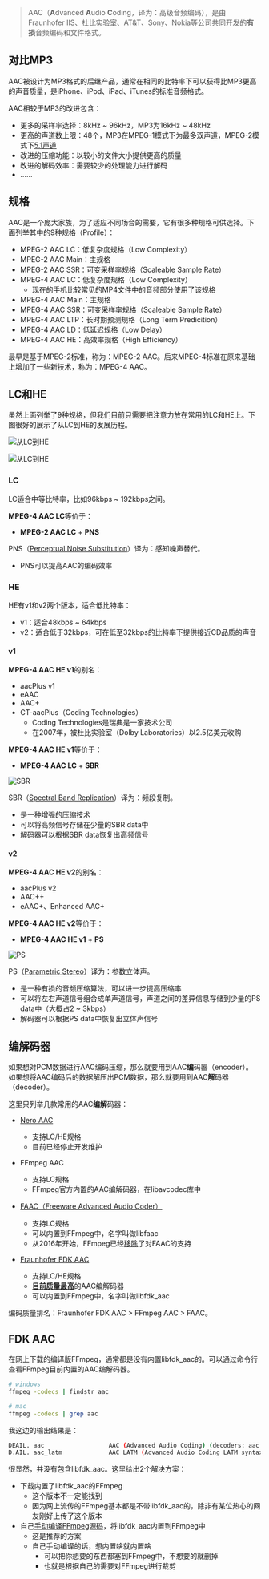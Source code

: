 > AAC（**A**dvanced **A**udio **C**oding，译为：高级音频编码），是由Fraunhofer IIS、杜比实验室、AT&T、Sony、Nokia等公司共同开发的**有损**音频编码和文件格式。

## 对比MP3

AAC被设计为MP3格式的后继产品，通常在相同的比特率下可以获得比MP3更高的声音质量，是iPhone、iPod、iPad、iTunes的标准音频格式。

AAC相较于MP3的改进包含：

- 更多的采样率选择：8kHz ~ 96kHz，MP3为16kHz ~ 48kHz
- 更高的声道数上限：48个，MP3在MPEG-1模式下为最多双声道，MPEG-2模式下[5.1声道](https://en.wikipedia.org/wiki/5.1_surround_sound)
- 改进的压缩功能：以较小的文件大小提供更高的质量
- 改进的解码效率：需要较少的处理能力进行解码
- ......

## 规格

AAC是一个庞大家族，为了适应不同场合的需要，它有很多种规格可供选择。下面列举其中的9种规格（Profile）：

- MPEG-2 AAC LC：低复杂度规格（Low Complexity）
- MPEG-2 AAC Main：主规格
- MPEG-2 AAC SSR：可变采样率规格（Scaleable Sample Rate）
- MPEG-4 AAC LC：低复杂度规格（Low Complexity）
   - 现在的手机比较常见的MP4文件中的音频部分使用了该规格
- MPEG-4 AAC Main：主规格
- MPEG-4 AAC SSR：可变采样率规格（Scaleable Sample Rate）
- MPEG-4 AAC LTP：长时期预测规格（Long Term Predicition）
- MPEG-4 AAC LD：低延迟规格（Low Delay）
- MPEG-4 AAC HE：高效率规格（High Efficiency）

最早是基于MPEG-2标准，称为：MPEG-2 AAC。后来MPEG-4标准在原来基础上增加了一些新技术，称为：MPEG-4 AAC。

## LC和HE

虽然上面列举了9种规格，但我们目前只需要把注意力放在常用的LC和HE上。下图很好的展示了从LC到HE的发展历程。

![从LC到HE](https://img2020.cnblogs.com/blog/497279/202104/497279-20210408163956985-629555896.png)

![从LC到HE](https://img2020.cnblogs.com/blog/497279/202104/497279-20210408164225812-2026598970.png)

### LC

LC适合中等比特率，比如96kbps ~ 192kbps之间。

**MPEG-4 AAC LC**等价于：

- **MPEG-2 AAC LC** + **PNS**

PNS（[Perceptual Noise Substitution](https://wiki.hydrogenaud.io/index.php?title=Perceptual_Noise_Substitution)）译为：感知噪声替代。
- PNS可以提高AAC的编码效率

### HE

HE有v1和v2两个版本，适合低比特率：
- v1：适合48kbps ~ 64kbps
- v2：适合低于32kbps，可在低至32kbps的比特率下提供接近CD品质的声音

#### v1

**MPEG-4 AAC HE v1**的别名：

- aacPlus v1
- eAAC
- AAC+
- CT-aacPlus（Coding Technologies）
    - Coding Technologies是瑞典是一家技术公司
    - 在2007年，被杜比实验室（Dolby Laboratories）以2.5亿美元收购

**MPEG-4 AAC HE v1**等价于：

- **MPEG-4 AAC LC** + **SBR**

![SBR](https://img2020.cnblogs.com/blog/497279/202104/497279-20210408172638109-1831642019.jpg)

SBR（[Spectral Band Replication](https://en.wikipedia.org/wiki/Spectral_band_replication)）译为：频段复制。

- 是一种增强的压缩技术
- 可以将高频信号存储在少量的SBR data中
- 解码器可以根据SBR data恢复出高频信号

#### v2

**MPEG-4 AAC HE v2**的别名：

- aacPlus v2
- AAC++
- eAAC+、Enhanced AAC+

**MPEG-4 AAC HE v2**等价于：

- **MPEG-4 AAC HE v1** + **PS**

![PS](https://img2020.cnblogs.com/blog/497279/202104/497279-20210408172640837-1465111111.jpg)

PS（[Parametric Stereo](https://en.wikipedia.org/wiki/Parametric_Stereo)）译为：参数立体声。

- 是一种有损的音频压缩算法，可以进一步提高压缩率
- 可以将左右声道信号组合成单声道信号，声道之间的差异信息存储到少量的PS data中（大概占2 ~ 3kbps）
- 解码器可以根据PS data中恢复出立体声信号

## 编解码器

如果想对PCM数据进行AAC编码压缩，那么就要用到AAC**编**码器（encoder）。
如果想将AAC编码后的数据解压出PCM数据，那么就要用到AAC**解**码器（decoder）。

这里只列举几款常用的AAC**编解**码器：

- [Nero AAC](https://en.wikipedia.org/wiki/Nero_AAC_Codec)
  - 支持LC/HE规格
  - 目前已经停止开发维护

- FFmpeg AAC
  - 支持LC规格
  - FFmpeg官方内置的AAC编解码器，在libavcodec库中

- [FAAC（Freeware Advanced Audio Coder）](https://en.wikipedia.org/wiki/FAAC)
  - 支持LC规格
  - 可以内置到FFmpeg中，名字叫做libfaac
  - 从2016年开始，FFmpeg已经[移除](https://ffmpeg.org/pipermail/ffmpeg-devel/2016-August/197790.html)了对FAAC的支持
  
- [Fraunhofer FDK AAC](https://en.wikipedia.org/wiki/Fraunhofer_FDK_AAC)
  - 支持LC/HE规格
  - [**目前质量最高**](https://trac.ffmpeg.org/wiki/Encode/AAC)的AAC编解码器
  - 可以内置到FFmpeg中，名字叫做libfdk_aac

编码质量排名：Fraunhofer FDK AAC > FFmpeg AAC > FAAC。

## FDK AAC

在网上下载的编译版FFmpeg，通常都是没有内置libfdk_aac的。可以通过命令行查看FFmpeg目前内置的AAC编解码器。

```sh
# windows
ffmpeg -codecs | findstr aac

# mac
ffmpeg -codecs | grep aac
```

我这边的输出结果是：

```sh
DEAIL. aac                  AAC (Advanced Audio Coding) (decoders: aac aac_fixed )
D.AIL. aac_latm             AAC LATM (Advanced Audio Coding LATM syntax)
```

很显然，并没有包含libfdk_aac。这里给出2个解决方案：

- 下载内置了libfdk_aac的FFmpeg
  - 这个版本不一定能找到
  - 因为网上流传的FFmpeg基本都是不带libfdk_aac的，除非有某位热心的网友刚好上传了这个版本
- 自己[手动编译FFmpeg源码](https://trac.ffmpeg.org/wiki/CompilationGuide)，将libfdk_aac内置到FFmpeg中
  - 这是推荐的方案
  - 自己手动编译的话，想内置啥就内置啥
    - 可以把你想要的东西都塞到FFmpeg中，不想要的就删掉
    - 也就是根据自己的需要对FFmpeg进行裁剪